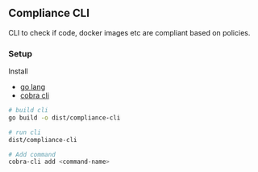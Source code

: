## Compliance CLI

CLI to check if code, docker images etc are compliant based on policies.

### Setup
Install
- [go lang](https://go.dev/)
- [cobra cli](https://github.com/spf13/cobra-cli/blob/main/README.md)

```bash
# build cli
go build -o dist/compliance-cli

# run cli
dist/compliance-cli

# Add command
cobra-cli add <command-name>
```